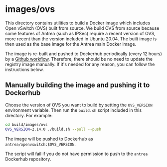 # images/ovs

This directory contains utilities to build a Docker image which includes Open
vSwitch (OVS) built from source. We build OVS from source because some features
of Antrea (such as IPSec) require a recent version of OVS, more recent than the
version included in Ubuntu 20.04. The built image is then used as the base image
for the Antrea main Docker image.

The image is re-built and pushed to Dockerhub periodically (every 12 hours) by a
[Github workflow](/.github/workflows/update_ovs_image.yml). Therefore, there
should be no need to update the registry image manually. If it's needed for any
reason, you can follow the instructions below.

## Manually building the image and pushing it to Dockerhub

Choose the version of OVS you want to build by setting the `OVS_VERSION`
environment variable. Then run the `build.sh` script included in this
directory. For example:

```bash
cd build/images/ovs
OVS_VERSION=2.14.0 ./build.sh --pull --push
```

The image will be pushed to Dockerhub as `antrea/openvswitch:$OVS_VERSION`.

The script will fail if you do not have permission to push to the `antrea`
Dockerhub repository.
